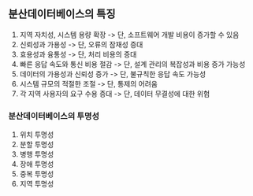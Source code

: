 ## 분산데이터베이스의 특징
1. 지역 자치성, 시스템 용량 확장 -> 단, 소프트웨어 개발 비용이 증가할 수 있음
2. 신뢰성과 가용성 -> 단, 오류의 잠재성 증대
3. 효용성과 융통성 -> 단, 처리 비용의 증대
4. 빠른 응답 속도와 통신 비용 절감 -> 단, 설계 관리의 복잡성과 비용 증가 가능성
5. 데이터의 가용성과 신뢰성 증가 -> 단, 불규칙한 응답 속도 가능성
6. 시스템 규모의 적절한 조절 -> 단, 통제의 어려움
7. 각 지역 사용자의 요구 수용 증대 -> 단, 데이터 무결성에 대한 위험

### 분산데이터베이스의 투명성
1. 위치 투명성
2. 분할 투명성
3. 병행 투명성
4. 장애 투명성
5. 중복 투명성
6. 지역 투명성
